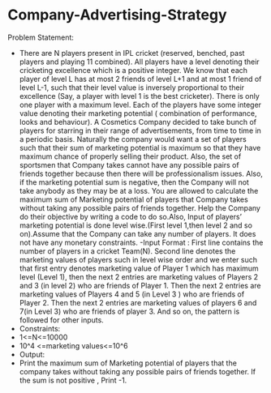 # Company-Advertising-Strategy
Problem Statement:
- There are N players present in IPL cricket (reserved, benched, past players and playing 11
combined). All players have a level denoting their cricketing excellence which is a positive
integer. We know that each player of level L has at most 2 friends of level L+1 and at most 1
friend of level L-1, such that their level value is inversely proportional to their excellence
(Say, a player with level 1 is the best cricketer). There is only one player with a maximum
level. Each of the players have some integer value denoting their marketing potential (
combination of performance, looks and behaviour). A Cosmetics Company decided to take
bunch of players for starring in their range of advertisements, from time to time in a periodic
basis. Naturally the company would want a set of players such that their sum of marketing
potential is maximum so that they have maximum chance of properly selling their product.
Also, the set of sportsmen that Company takes cannot have any possible pairs of friends
together because then there will be professionalism issues. Also, if the marketing potential
sum is negative, then the Company will not take anybody as they may be at a loss. You are
allowed to calculate the maximum sum of Marketing potential of players that Company takes
without taking any possible pairs of friends together. Help the Company do their objective by
writing a code to do so.Also, Input of players’ marketing potential is done level wise.(First
level 1,then level 2 and so on).Assume that the Company can take any number of players. It
does not have any monetary constraints.
-Input Format :
First line contains the number of players in a cricket Team(N). Second line denotes the
marketing values of players such in level wise order and we enter such that first entry
denotes marketing value of Player 1 which has maximum level (Level 1), then the next 2
entries are marketing values of Players 2 and 3 (in level 2) who are friends of Player 1. Then
the next 2 entries are marketing values of Players 4 and 5 (in Level 3 ) who are friends of
Player 2. Then the next 2 entries are marketing values of players 6 and 7(in Level 3) who are
friends of player 3. And so on, the pattern is followed for other inputs.
- Constraints:
- 1<=N<=10000
- 10^4 <=marketing values<=10^6
- Output:
- Print the maximum sum of Marketing potential of players that the company takes without
taking any possible pairs of friends together. If the sum is not positive , Print -1.
